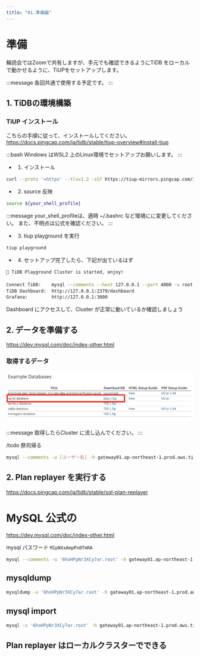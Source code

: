```yaml
---
title: "01.準備編"
---
```

# 準備
輪読会ではZoomで共有しますが、手元でも確認できるようにTiDB をローカルで動かせるように、TiUPをセットアップします。

:::message
各回共通で使用する予定です。
:::


## 1. TiDBの環境構築 
### TiUP インストール
こちらの手順に従って、インストールしてください。
https://docs.pingcap.com/ja/tidb/stable/tiup-overview#install-tiup

:::bash
Windows はWSL2 上のLinux環境でセットアップお願いします。
:::

- 1. インストール
```bash
curl --proto '=https' --tlsv1.2 -sSf https://tiup-mirrors.pingcap.com/install.sh | sh
```
- 2. source 反映
```bash
source ${your_shell_profile}
```
:::message
your_shell_profileは、適時 ~/.bashrc など環境にに変更してください。
また、不明点は公式を確認ください。
:::

- 3. tiup playground を実行
```bash
tiup playground
```
- 4. セットアップ完了したら、下記が出ているはず
```bash
🎉 TiDB Playground Cluster is started, enjoy!

Connect TiDB:    mysql --comments --host 127.0.0.1 --port 4000 -u root
TiDB Dashboard:  http://127.0.0.1:2379/dashboard
Grafana:         http://127.0.0.1:3000
```

Dashboard にアクセスして、Cluster が正常に動いているか確認しましょう


## 2. データを準備する
https://dev.mysql.com/doc/index-other.html

### 取得するデータ
![data](/images/tiug-2024-08-20/data.png)

:::message 
取得したらCluster に流し込んでください。
:::

/todo 祭司帰る
```bash
mysql --comments -u [ユーザー名] -h gateway01.ap-northeast-1.prod.aws.tidbcloud.com -P 4000 -D 'test' --ssl-mode=VERIFY_IDENTITY --ssl-ca=/etc/ssl/cert.pem -p'MIpNXxAmpPn0TmRA'
```


## 2. Plan replayer を実行する

https://docs.pingcap.com/ja/tidb/stable/sql-plan-replayer


# MySQL 公式の
https://dev.mysql.com/doc/index-other.html


mysql パスワード
`MIpNXxAmpPn0TmRA`

```bash
mysql --comments -u '6hoHPpNr3XCy7ar.root' -h gateway01.ap-northeast-1.prod.aws.tidbcloud.com -P 4000 -D 'test' --ssl-mode=VERIFY_IDENTITY --ssl-ca=/etc/ssl/cert.pem -p'MIpNXxAmpPn0TmRA'
```

## mysqldump
```bash
mysqldump -u '6hoHPpNr3XCy7ar.root' -h gateway01.ap-northeast-1.prod.aws.tidbcloud.com -P 4000 -D 'test' --ssl-mode=VERIFY_IDENTITY --ssl-ca=/etc/ssl/cert.pem -p'MIpNXxAmpPn0TmRA' > test.sql
```

## mysql import
```bash
mysql -u '6hoHPpNr3XCy7ar.root' -h gateway01.ap-northeast-1.prod.aws.tidbcloud.com -P 4000 -D 'test' --ssl-mode=VERIFY_IDENTITY --ssl-ca=/etc/ssl/cert.pem -p'MIpNXxAmpPn0TmRA' < ./books/tiug-2024-07-16/world-db/world.sql
```

## Plan replayer はローカルクラスターでできる
